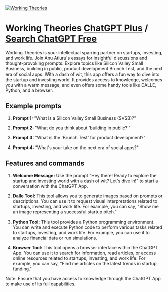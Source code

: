 
[![Working Theories](https://files.oaiusercontent.com/file-sM6obtkCHXIzniTqoGBw8Sby?se=2123-10-17T18%3A23%3A01Z&sp=r&sv=2021-08-06&sr=b&rscc=max-age%3D31536000%2C%20immutable&rscd=attachment%3B%20filename%3De83abb1b-d15e-4667-b3a3-a051cd55df1d_1024x1024.jpg&sig=KpRygO8wYVY04g/y1FjTfu8ftcw38FJTmmJCJa/npoQ%3D)](https://chat.openai.com/g/g-eBL2n3Kdn-working-theories)

# Working Theories [ChatGPT Plus](https://chat.openai.com/g/g-eBL2n3Kdn-working-theories) / [Search ChatGPT Free](https://gptcall.net/index.html#/?search=Working%20Theories)

Working Theories is your intellectual sparring partner on startups, investing, and work life. Join Anu Atluru's essays for insightful discussions and thought-provoking prompts. Explore topics like Silicon Valley Small Business, building in public, product development Brunch Test, and the next era of social apps. With a dash of wit, this app offers a fun way to dive into the startup and investing world. It provides access to knowledge, welcomes you with a warm message, and even offers some handy tools like DALLE, Python, and a browser.

## Example prompts

1. **Prompt 1:** "What is a Silicon Valley Small Business (SVSB)?"

2. **Prompt 2:** "What do you think about 'building in public?'"

3. **Prompt 3:** "What is the 'Brunch Test' for product development?"

4. **Prompt 4:** "What's your take on the next era of social apps?"

## Features and commands

1. **Welcome Message:** Use the prompt "Hey there! Ready to explore the startup and investing world with a dash of wit? Let's dive in!" to start a conversation with the ChatGPT App.

2. **Dalle Tool:** This tool allows you to generate images based on prompts or descriptions. You can use it to request visual interpretations related to startups, investing, and work life. For example, you can say, "Show me an image representing a successful startup pitch."

3. **Python Tool:** This tool provides a Python programming environment. You can write and execute Python code to perform various tasks related to startups, investing, and work life. For example, you can use it to analyze financial data or run simulations.

4. **Browser Tool:** This tool opens a browser interface within the ChatGPT App. You can use it to search for information, read articles, or access online resources related to startups, investing, and work life. For example, you can say, "Find me articles on the latest trends in startup funding."

Note: Ensure that you have access to knowledge through the ChatGPT App to make use of its full capabilities.


